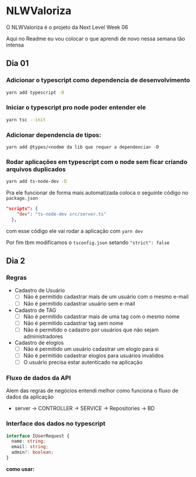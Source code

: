 # NLWValoriza

O NLWValoriza é o projeto da Next Level Week 06

Aqui no Readme eu vou colocar o que aprendi de novo nessa semana tão intensa

## Dia 01

### Adicionar o typescript como dependencia de desenvolvimento

```sh
yarn add typescript -D
```

### Iniciar o typescript pro node poder entender ele

```sh
yarn tsc --init
```

### Adicionar dependencia de tipos:

`yarn add @types/<nodme da lib que requer a dependencia> -D`

### Rodar aplicações em typescript com o node sem ficar criando arquivos duplicados

```sh
yarn add ts-node-dev -D
```

Pra ele funcionar de forma mais automatizada coloca o seguinte código no `package.json`

```json
"scripts": {
    "dev": "ts-node-dev src/server.ts"
  },
```

com esse código ele vai rodar a aplicação com `yarn dev`

Por fim tbm modificamos o `tsconfig.json` setando `"strict": false`

## Dia 2

### Regras

- Cadastro de Usuário
  - [ ] Não é permitido cadastrar mais de um usuário com o mesmo e-mail
  - [ ] Não é permitido cadastrar usuário sem e-mail
- Cadastro de TAG
  - [ ] Não é permitido cadastrar mais de uma tag com o mesmo nome
  - [ ] Não é permitido cadastrar tag sem nome
  - [ ] Não é permitido o cadastro por usuários que não sejam administradores
- Cadastro de elogíos
  - [ ] Não é permitido um usuário cadastrar um elogío para si
  - [ ] Não é permitido cadastrar elogios para usuários invalidos
  - [ ] O usuário precisa estar autenticado na aplicação

### Fluxo de dados da API

Alem das regras de negócios entendi melhor como funciona o fluxo de dados da aplicação

- server -> CONTROLLER -> SERVICE -> Repositories -> BD

### Interface dos dados no typescript

```ts
interface IUserRequest {
  name: string;
  email: string;
  admin?: boolean;
}
```

**como usar:**
